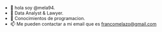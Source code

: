 - 👋 hola soy @mela94.
- 🌱 Data Analyst & Lawyer.
- 💞️ Conocimientos de programacion.
- 📫 Me pueden contactar a mi email que es francomelazo@gmail.com
